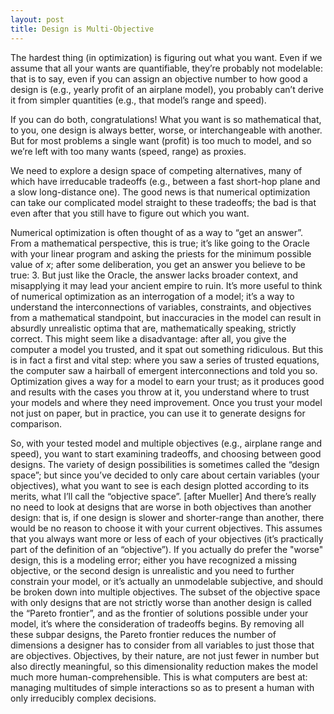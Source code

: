 ```yaml
---
layout: post
title: Design is Multi-Objective
---
```


The hardest thing (in optimization) is figuring out what you want.
Even if we assume that all your wants are quantifiable, they’re probably not modelable: that is to say,
even if you can assign an objective number to how good a design is (e.g., yearly profit of an airplane model),
you probably can’t derive it from simpler quantities (e.g., that model’s range and speed).

If you can do both, congratulations!
What you want is so mathematical that, to you, one design is always better, worse, or interchangeable with another. But for most problems a single want (profit) is too much to model,
and so we’re left with too many wants (speed, range) as proxies.

We need to explore a design space of competing alternatives, many of which have irreducable tradeoffs
(e.g., between a fast short-hop plane and a slow long-distance one).
The good news is that numerical optimization can take our complicated model straight to these tradeoffs;
the bad is that even after that you still have to figure out which you want.

Numerical optimization is often thought of as a way to “get an answer”.
From a mathematical perspective, this is true;
it’s like going to the Oracle with your linear program and asking the priests for the minimum possible value of $x$;
after some deliberation, you get an answer you believe to be true: $3$.
But just like the Oracle, the answer lacks broader context, and misapplying it may lead your ancient empire to ruin.
It’s more useful to think of numerical optimization as an interrogation of a model;
it’s a way to understand the interconnections of variables, constraints, and objectives from a mathematical standpoint,
but inaccuracies in the model can result in absurdly unrealistic optima that are, mathematically speaking, strictly correct.
This might seem like a disadvantage:
after all, you give the computer a model you trusted, and it spat out something ridiculous.
But this is in fact a first  and vital step:
where you saw a series of trusted equations, the computer saw a hairball of emergent interconnections and told you so. Optimization gives a way for a model to earn your trust;
as it produces good and results with the cases you throw at it,
you understand where to trust your models and where they need improvement.
Once you trust your model not just on paper, but in practice, you can use it to generate designs for comparison.

So, with your tested model and multiple objectives (e.g., airplane range and speed), you want to start examining tradeoffs, and choosing between good designs.
The variety of design possibilities is sometimes called the “design space”; but since you’ve decided to only care about certain variables (your objectives), what you want to see is each design plotted according to its merits, what I’ll call the “objective space”. [after Mueller]
And there’s really no need to look at designs that are worse in both objectives than another design:
that is, if one design is slower and shorter-range than another, there would be no reason to choose it with your current objectives.
This assumes that you always want more or less of each of your objectives
(it’s practically part of the definition of an “objective”).
If you actually do prefer the "worse" design, this is a modeling error;
either you have recognized a missing objective,
or the second design is unrealistic and you need to further constrain your model,
or it’s actually an unmodelable subjective, and should be broken down into multiple objectives.
The subset of the objective space with only designs that are not strictly worse than another design is called the “Pareto frontier”,
and as the frontier of solutions possible under your model, it’s where the consideration of tradeoffs begins.
By removing all these subpar designs, the Pareto frontier reduces the number of dimensions a designer has to consider from all variables to just those that are objectives.
Objectives, by their nature, are not just fewer in number but also directly meaningful,
so this dimensionality reduction makes the model much more human-comprehensible.
This is what computers are best at:
managing multitudes of simple interactions so as to present a human with only irreducibly complex decisions.
